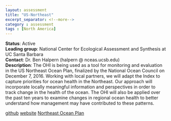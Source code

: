 ```yaml
---
layout: assessment
title: "US-Northeast"
excerpt_separator: <!--more-->
category : assessment
tags : [North America]
---
```


**Status**: Active  
**Leading group**: National Center for Ecological Assessment and Synthesis at UC Santa Barbara  
**Contact**: Dr. Ben Halpern (halpern @ nceas.ucsb.edu)  
**Description**: The OHI is being used as a tool for monitoring and evaluation in the US Northeast Ocean Plan, finalized by the National Ocean Council on December 7, 2016. Working with local partners, we will adapt the Index to capture priorities for ocean health in the Northeast. Our approach will incorporate locally meaningful information and perspectives in order to track change in the health of the ocean. The OHI will also be applied over the past ten years to examine changes in regional ocean health to better understand how management may have contributed to these patterns.  

<a href="https://github.com/OHI-Science/ohi-northeast" target="_blank">github</a> 
<a href="http://ohi-northeast.weebly.com/" target="_blank">website</a> 
<a href="https://www.whitehouse.gov/sites/default/files/microsites/ostp/NortheastOceanPlan_October2016.pdf/" target="_blank">Northeast Ocean Plan</a> 